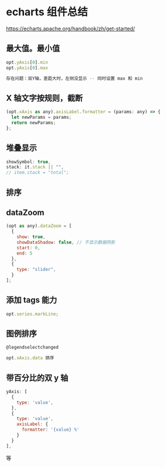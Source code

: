 # echarts 组件总结

https://echarts.apache.org/handbook/zh/get-started/

## 最大值。最小值

```js
opt.yAxis[0].min
opt.yAxis[0].max

存在问题：双Y轴，差距大时，左侧没显示 -- 同时设置 max 和 min
```

## X 轴文字按规则，截断

```js
(opt.xAxis as any).axisLabel.formatter = (params: any) => {
  let newParams = params;
  return newParams;
};

```

## 堆叠显示

```js
showSymbol: true,
stack: it.stack || "",
// item.stack = "total";
```

## 排序

## dataZoom

```js
(opt as any).dataZoom = [
  {
    show: true,
    showDataShadow: false, // 不显示数据阴影
    start: 0,
    end: 5
  },
  {
    type: "slider",
  }
];

```

## 添加 tags 能力

```js
opt.series.markLine;
```

## 图例排序

```js
@legendselectchanged

opt.xAxis.data 排序
```

## 带百分比的双 y 轴

```js
yAxis: [
  {
    type: 'value',
  },
  {
    type: 'value',
    axisLabel: {
      formatter: '{value} %'
    }
  }
],
```

等
